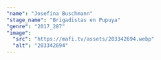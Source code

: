 ```yaml
---
"name": "Josefina Buschmann"
"stage_name": "Brigadistas en Pupuya"
"genre": "2017_287"
"image":
  "src": "https://mafi.tv/assets/203342694.webp"
  "alt": "203342694"
---
```

